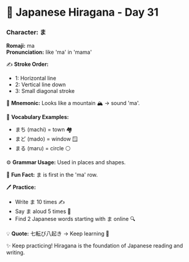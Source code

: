 # 📖 Japanese Hiragana - Day 31

### Character: ま  
**Romaji:** ma  
**Pronunciation:** like 'ma' in 'mama'  

✍️ **Stroke Order:**  
- 1: Horizontal line
- 2: Vertical line down
- 3: Small diagonal stroke

📝 **Mnemonic:** Looks like a mountain 🏔️ → sound 'ma'.  

📌 **Vocabulary Examples:**  
- まち (machi) = town 🏘️
- まど (mado) = window 🪟
- まる (maru) = circle ⚪

⚙️ **Grammar Usage:** Used in places and shapes.  

🎉 **Fun Fact:** ま is first in the 'ma' row.  

🖊️ **Practice:**  
- Write ま 10 times ✍️
- Say ま aloud 5 times 🎤
- Find 2 Japanese words starting with ま online 🔍

💡 **Quote:** 七転び八起き → Keep learning 💪  

✨ Keep practicing! Hiragana is the foundation of Japanese reading and writing.
